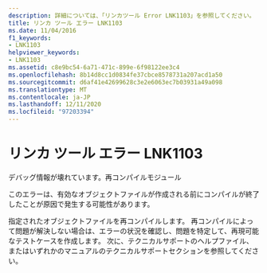 ```yaml
---
description: 詳細については、「リンカツール Error LNK1103」を参照してください。
title: リンカ ツール エラー LNK1103
ms.date: 11/04/2016
f1_keywords:
- LNK1103
helpviewer_keywords:
- LNK1103
ms.assetid: c8e9bc54-6a71-471c-899e-6f98122ee3c4
ms.openlocfilehash: 8b14d8cc1d0834fe37cbce8578731a207acd1a50
ms.sourcegitcommit: d6af41e42699628c3e2e6063ec7b03931a49a098
ms.translationtype: MT
ms.contentlocale: ja-JP
ms.lasthandoff: 12/11/2020
ms.locfileid: "97203394"
---
```

# <a name="linker-tools-error-lnk1103"></a>リンカ ツール エラー LNK1103

デバッグ情報が壊れています。再コンパイルモジュール

このエラーは、有効なオブジェクトファイルが作成される前にコンパイルが終了したことが原因で発生する可能性があります。

指定されたオブジェクトファイルを再コンパイルします。 再コンパイルによって問題が解決しない場合は、エラーの状況を確認し、問題を特定して、再現可能なテストケースを作成します。 次に、テクニカルサポートのヘルプファイル、またはいずれかのマニュアルのテクニカルサポートセクションを参照してください。

